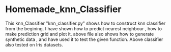 # Homemade_knn_Classifier

This knn_Classifier "knn_classifier.py" shows how to construct knn classifier from the begining. I have shown how to predict nearest neighbour , how to make prediction grid and plot it. above file also shows how to generate synthetic data , and have used it to test the given function. Above classifier also tested on Iris datasets.
